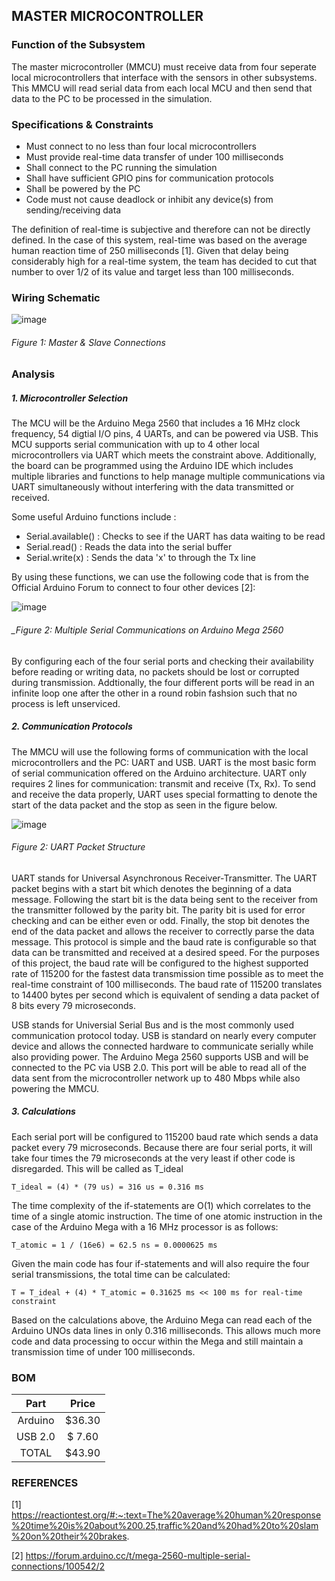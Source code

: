 MASTER MICROCONTROLLER
------------------------
### Function of the Subsystem
The master microcontroller (MMCU) must receive data from four seperate local microcontrollers that interface with the
sensors in other subsystems. This MMCU will read serial data from each local MCU and then send that data to the PC to
be processed in the simulation.

### Specifications & Constraints
- Must connect to no less than four local microcontrollers
- Must provide real-time data transfer of under 100 milliseconds
- Shall connect to the PC running the simulation
- Shall have sufficient GPIO pins for communication protocols
- Shall be powered by the PC
- Code must not cause deadlock or inhibit any device(s) from sending/receiving data

The definition of real-time is subjective and therefore can not be directly defined. In the case of this system, real-time was
based on the average human reaction time of 250 milliseconds [1]. Given that delay being considerably high for a real-time system, 
the team has decided to cut that number to over 1/2 of its value and target less than 100 milliseconds.

### Wiring Schematic

![image](https://user-images.githubusercontent.com/100802413/202863978-89cc0d7a-06cd-4679-a6c5-b71eb77ff12f.png)

###### _Figure 1: Master & Slave Connections_

### Analysis
##### 1. Microcontroller Selection
The MCU will be the Arduino Mega 2560 that includes a 16 MHz clock frequency, 54 digtial I/O pins, 4 UARTs, and can be powered via USB. This MCU supports serial communication with up to 4 other local microcontrollers via UART which meets the constraint above. Additionally, the board can be programmed using the Arduino IDE which includes multiple libraries and functions to help manage multiple communications via UART simultaneously without interfering with the data transmitted or received.

Some useful Arduino functions include : 
- Serial.available() : Checks to see if the UART has data waiting to be read
- Serial.read() : Reads the data into the serial buffer
- Serial.write(x) : Sends the data 'x' to through the Tx line

By using these functions, we can use the following code that is from the Official Arduino Forum to connect to four other devices [2]:

![image](https://user-images.githubusercontent.com/100802413/204861114-216f67db-b71b-4e05-a706-6426941dfd11.png)

###### _Figure 2: Multiple Serial Communications on Arduino Mega 2560

By configuring each of the four serial ports and checking their availability before reading or writing data, no packets should be lost or corrupted during transmission. Addtionally, the four different ports will be read in an infinite loop one after the other in a round robin fashsion such that no process is left unserviced.

##### 2. Communication Protocols
The MMCU will use the following forms of communication with the local microcontrollers and the PC: UART and USB. UART is the most basic form of serial communication offered on the Arduino architecture. UART only requires 2 lines for communication: transmit and receive (Tx, Rx). To send and receive the data properly, UART uses special formatting to denote the start of the data packet and the stop as seen in the figure below.

![image](https://user-images.githubusercontent.com/100802413/202495250-64d6a476-42a8-42a9-a2e7-64ba8a31c7c3.png)

###### _Figure 2: UART Packet Structure_

UART stands for Universal Asynchronous Receiver-Transmitter. The UART packet begins with a start bit which denotes the beginning of a data message. Following the start bit is the data being sent to the receiver from the transmitter followed by the parity bit. The parity bit is used for error checking and can be either even or odd. Finally, the stop bit denotes the end of the data packet and allows the receiver to correctly parse the data message. This protocol is simple and the baud rate is configurable so that data can be transmitted and received at a desired speed. For the purposes of this project, the baud rate will be configured to the highest supported rate of 115200 for the fastest data transmission time possible as to meet the real-time constraint of 100 milliseconds. The baud rate of 115200 translates to 14400 bytes per second which is equivalent of sending a data packet of 8 bits every 79 microseconds.

USB stands for Universial Serial Bus and is the most commonly used communication protocol today. USB is standard on nearly every computer device and allows the connected hardware to communicate serially while also providing power. The Arduino Mega 2560 supports USB and will be connected to the PC via USB 2.0. This port will be able to read all of the data sent from the microcontroller network up to 480 Mbps while also powering the MMCU.

##### 3. Calculations
Each serial port will be configured to 115200 baud rate which sends a data packet every 79 microseconds. Because there are four serial ports, it will take four times the 79 microseconds at the very least if other code is disregarded. This will be called as T_ideal
  
    T_ideal = (4) * (79 us) = 316 us = 0.316 ms
    
The time complexity of the if-statements are O(1) which correlates to the time of a single atomic instruction. The time of one atomic instruction in the case of the Arduino Mega with a 16 MHz processor is as follows:

    T_atomic = 1 / (16e6) = 62.5 ns = 0.0000625 ms
    
Given the main code has four if-statements and will also require the four serial transmissions, the total time can be calculated:

    T = T_ideal + (4) * T_atomic = 0.31625 ms << 100 ms for real-time constraint
    
Based on the calculations above, the Arduino Mega can read each of the Arduino UNOs data lines in only 0.316 milliseconds. This allows much more code and data processing to occur within the Mega and still maintain a transmission time of under 100 milliseconds.

### BOM

| Part        | Price    |
|:-----------:|:--------:|
| Arduino     | $36.30   |
| USB 2.0     | $ 7.60   |
| TOTAL       | $43.90   |

### REFERENCES

[1] https://reactiontest.org/#:~:text=The%20average%20human%20response%20time%20is%20about%200.25,traffic%20and%20had%20to%20slam%20on%20their%20brakes.

[2] https://forum.arduino.cc/t/mega-2560-multiple-serial-connections/100542/2
